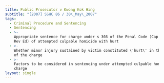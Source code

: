 ```yaml
---
title: Public Prosecutor v Kwong Kok Hing
subtitle: "[2007] SGHC 86 / 30\_May\_2007"
tags:
  - Criminal Procedure and Sentencing
  - Sentencing
  - >-
    Appropriate sentence for charge under s 308 of the Penal Code (Cap 224, 1985
    Rev Ed) of attempted culpable homicide with hurt
  - >-
    Whether minor injury sustained by victim constituted \'hurt\' in the context
    of the charge
  - >-
    Factors to be considered in sentencing under attempted culpable homicide
    charge
layout: single
---
```


